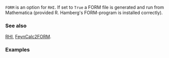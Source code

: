 `FORM` is an option for `RHI`. If set to `True` a FORM file is generated and run from Mathematica (provided R. Hamberg's FORM-program is installed correctly).

### See also

[RHI](RHI), [FeynCalc2FORM](FeynCalc2FORM).

### Examples